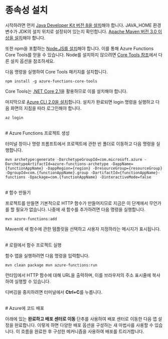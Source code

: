 # 종속성 설치

시작하려면 먼저 [Java Developer Kit 버전 8을 설치](https://go.microsoft.com/fwlink/?linkid=2016706)해야 합니다. JAVA\_HOME 환경 변수가 JDK의 설치 위치로 설정되어 있는지 확인합니다. [Apache Maven 버전 3.0 이상을 설치](https://go.microsoft.com/fwlink/?linkid=2016384)해야 합니다.

또한 npm을 포함하는 [Node.JS를 설치](https://go.microsoft.com/fwlink/?linkid=2016195)해야 합니다. 이를 통해 Azure Functions Core Tools를 얻을 수 있습니다. Node를 설치하지 않으려면 [Core Tools 참조](https://go.microsoft.com/fwlink/?linkid=2016192)에서 다른 설치 옵션을 참조하세요.

다음 명령을 실행하여 Core Tools 패키지를 설치합니다.

``` npm install -g azure-functions-core-tools ```

Core Tools는 [.NET Core 2.1](https://go.microsoft.com/fwlink/?linkid=2016373)을 활용하므로 이를 설치해야 합니다.

마지막으로 [Azure CLI 2.0을 설치](https://go.microsoft.com/fwlink/?linkid=2016701)합니다. 설치가 완료되면 login 명령을 실행하고 다음 화면의 지침을 따라 로그인해야 합니다.

``` az login ```

<br/>
# Azure Functions 프로젝트 생성

터미널 창이나 명령 프롬프트에서 프로젝트에 관한 빈 폴더로 이동하고 다음 명령을 실행합니다.

``` mvn archetype:generate -DarchetypeGroupId=com.microsoft.azure -DarchetypeArtifactId=azure-functions-archetype -DappName={functionAppName} -DappRegion={region} -DresourceGroup={resourceGroup} -DgroupId=com.{functionAppName}.group -DartifactId={functionAppName}-functions -Dpackage=com.{functionAppName} -DinteractiveMode=false ```

<br/>
# 함수 만들기

프로젝트를 만들면 기본적으로 HTTP 함수가 만들어지므로 지금은 이 단계에서 무언가를 할 필요가 없습니다. 나중에 새 함수를 추가하려면 다음 명령을 실행합니다.

``` mvn azure-functions:add ```

Maven에 새 함수에 관한 템플릿을 선택하고 사용자 지정하라는 메시지가 표시됩니다.

<br/>
# 로컬에서 함수 프로젝트 실행

함수 앱을 실행하려면 다음 명령을 입력합니다.

``` mvn clean package mvn azure-functions:run ```

런타임에서 HTTP 함수에 대해 URL을 출력하며, 이를 브라우저의 주소 표시줄에 복사하여 실행할 수 있습니다.

디버깅을 중지하려면 터미널에서 **Ctrl+C**를 누릅니다.

<br/>
# Azure에 코드 배포

아래에 있는 **완료하고 배포 센터로 이동** 단추를 사용하여 배포 센터로 이동한 다음 앱 설정을 완료합니다. 이렇게 하면 다양한 배포 옵션을 구성하는 새 마법사를 사용할 수 있습니다. 이 흐름을 완료한 후 구성한 메커니즘을 사용하여 배포를 트리거합니다.
